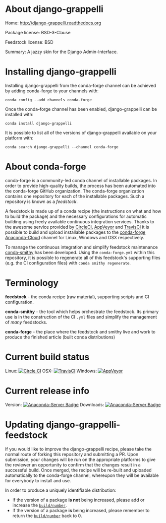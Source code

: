 About django-grappelli
======================

Home: http://django-grappelli.readthedocs.org

Package license: BSD-3-Clause

Feedstock license: BSD

Summary: A jazzy skin for the Django Admin-Interface.



Installing django-grappelli
===========================

Installing django-grappelli from the conda-forge channel can be achieved by adding conda-forge to your channels with:

```
conda config --add channels conda-forge
```

Once the conda-forge channel has been enabled, django-grappelli can be installed with:

```
conda install django-grappelli
```

It is possible to list all of the versions of django-grappelli available on your platform with:

```
conda search django-grappelli --channel conda-forge
```


About conda-forge
=================

conda-forge is a community-led conda channel of installable packages.
In order to provide high-quality builds, the process has been automated into the
conda-forge GitHub organization. The conda-forge organization contains one repository 
for each of the installable packages. Such a repository is known as a *feedstock*.

A feedstock is made up of a conda recipe (the instructions on what and how to build
the package) and the necessary configurations for automatic building using freely
available continuous integration services. Thanks to the awesome service provided by
[CircleCI](https://circleci.com/), [AppVeyor](http://www.appveyor.com/)
and [TravisCI](https://travis-ci.org/) it is possible to build and upload installable
packages to the [conda-forge](https://anaconda.org/conda-forge)
[Anaconda-Cloud](http://docs.anaconda.org/) channel for Linux, Windows and OSX respectively.

To manage the continuous integration and simplify feedstock maintenance
[conda-smithy](http://github.com/conda-forge/conda-smithy) has been developed.
Using the ``conda-forge.yml`` within this repository, it is possible to regenerate all of
this feedstock's supporting files (e.g. the CI configuration files) with ``conda smithy regenerate``.


Terminology
===========

**feedstock** - the conda recipe (raw material), supporting scripts and CI configuration.

**conda-smithy** - the tool which helps orchestrate the feedstock.
                   Its primary use is in the construction of the CI ``.yml`` files
                   and simplify the management of *many* feedstocks.

**conda-forge** - the place where the feedstock and smithy live and work to
                  produce the finished article (built conda distributions)

Current build status
====================
Linux: [![Circle CI](https://circleci.com/gh/conda-forge/django-grappelli-feedstock.svg?style=svg)](https://circleci.com/gh/conda-forge/django-grappelli-feedstock)
OSX: [![TravisCI](https://travis-ci.org/conda-forge/django-grappelli-feedstock.svg?branch=master)](https://travis-ci.org/conda-forge/django-grappelli-feedstock) 
Windows: [![AppVeyor](https://ci.appveyor.com/api/projects/status/github/conda-forge/django-grappelli-feedstock?svg=True)](https://ci.appveyor.com/project/conda-forge/django-grappelli-feedstock/branch/master)

Current release info
====================
Version: [![Anaconda-Server Badge](https://anaconda.org/conda-forge/django-grappelli/badges/version.svg)](https://anaconda.org/conda-forge/django-grappelli)
Downloads: [![Anaconda-Server Badge](https://anaconda.org/conda-forge/django-grappelli/badges/downloads.svg)](https://anaconda.org/conda-forge/django-grappelli)


Updating django-grappelli-feedstock
===================================

If you would like to improve the django-grappelli recipe, please take the normal
route of forking this repository and submitting a PR. Upon submission, your changes will
be run on the appropriate platforms to give the reviewer an opportunity to confirm that the
changes result in a successful build. Once merged, the recipe will be re-built and uploaded
automatically to the conda-forge channel, whereupon they will be available for everybody to
install and use.

In order to produce a uniquely identifiable distribution:
 * If the version of a package **is not** being increased, please add or increase
   the [``build/number``](http://conda.pydata.org/docs/building/meta-yaml.html#build-number-and-string). 
 * If the version of a package **is** being increased, please remember to return
   the [``build/number``](http://conda.pydata.org/docs/building/meta-yaml.html#build-number-and-string)
   back to 0.
